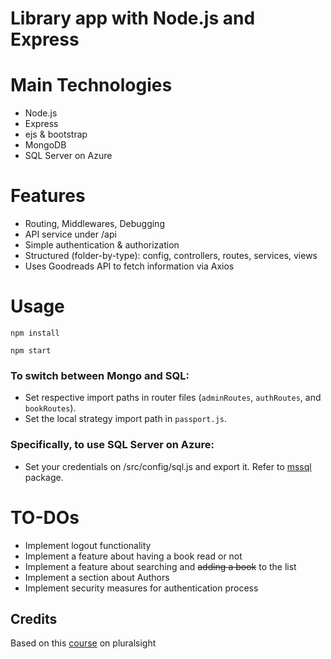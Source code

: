 # Library app with Node.js and Express

# Main Technologies
* Node.js
* Express
* ejs & bootstrap
* MongoDB
* SQL Server on Azure

# Features
* Routing, Middlewares, Debugging
* API service under /api
* Simple authentication & authorization
* Structured (folder-by-type): config, controllers, routes, services, views
* Uses Goodreads API to fetch information via Axios

# Usage

`npm install`

`npm start`

### To switch between Mongo and SQL:

* Set respective import paths in router files (`adminRoutes`, `authRoutes`, and `bookRoutes`).
* Set the local strategy import path in `passport.js`. 

### Specifically, to use SQL Server on Azure:

* Set your credentials on /src/config/sql.js and export it. Refer to [mssql](https://www.npmjs.com/package/mssql#config) package.

# TO-DOs
* Implement logout functionality
* Implement a feature about having a book read or not
* Implement a feature about searching and ~~adding a book~~ to the list
* Implement a section about Authors
* Implement security measures for authentication process
  
## Credits 
Based on this [course](https://app.pluralsight.com/library/courses/nodejs-express-web-applications-update) on pluralsight